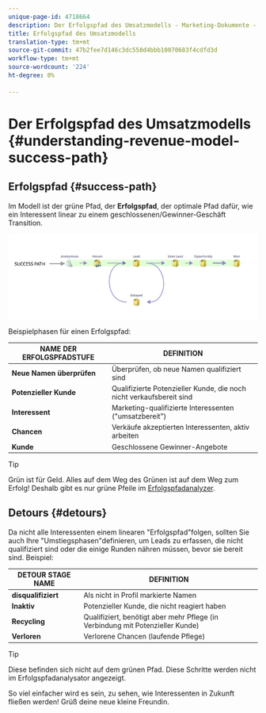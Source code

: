 ```yaml
---
unique-page-id: 4718664
description: Der Erfolgspfad des Umsatzmodells - Marketing-Dokumente - Produktdokumentation
title: Erfolgspfad des Umsatzmodells
translation-type: tm+mt
source-git-commit: 47b2fee7d146c3dc558d4bbb10070683f4cdfd3d
workflow-type: tm+mt
source-wordcount: '224'
ht-degree: 0%

---
```



# Der Erfolgspfad des Umsatzmodells {#understanding-revenue-model-success-path}

## Erfolgspfad {#success-path}

Im Modell ist der grüne Pfad, der **Erfolgspfad**, der optimale Pfad dafür, wie ein Interessent linear zu einem geschlossenen/Gewinner-Geschäft Transition.

![—](assets/image2015-6-12-17-3a12-3a18.png)

Beispielphasen für einen Erfolgspfad:

| **NAME DER ERFOLGSPFADSTUFE** | **DEFINITION** |
|---|---|
| **Neue Namen überprüfen** | Überprüfen, ob neue Namen qualifiziert sind |
| **Potenzieller Kunde** | Qualifizierte Potenzieller Kunde, die noch nicht verkaufsbereit sind |
| **Interessent** | Marketing-qualifizierte Interessenten (&quot;umsatzbereit&quot;) |
| **Chancen** | Verkäufe akzeptierten Interessenten, aktiv arbeiten |
| **Kunde** | Geschlossene Gewinner-Angebote |

>[!TIP]
>
>Grün ist für Geld. Alles auf dem Weg des Grünen ist auf dem Weg zum Erfolg! Deshalb gibt es nur grüne Pfeile im [Erfolgspfadanalyzer](using-the-success-path-analyzer.md).

## Detours {#detours}

Da nicht alle Interessenten einem linearen &quot;Erfolgspfad&quot;folgen, sollten Sie auch Ihre &quot;Umstiegsphasen&quot;definieren, um Leads zu erfassen, die nicht qualifiziert sind oder die einige Runden nähren müssen, bevor sie bereit sind. Beispiel:

| **DETOUR STAGE NAME** | **DEFINITION** |
|---|---|
| **disqualifiziert** | Als nicht in Profil markierte Namen |
| **Inaktiv** | Potenzieller Kunde, die nicht reagiert haben |
| **Recycling** | Qualifiziert, benötigt aber mehr Pflege (in Verbindung mit Potenzieller Kunde) |
| **Verloren** | Verlorene Chancen (laufende Pflege) |

>[!TIP]
>
>Diese befinden sich nicht auf dem grünen Pfad. Diese Schritte werden nicht im Erfolgspfadanalysator angezeigt.

So viel einfacher wird es sein, zu sehen, wie Interessenten in Zukunft fließen werden! Grüß deine neue kleine Freundin.